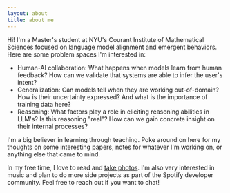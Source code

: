 ```yaml
---
layout: about
title: about me
---
```


Hi! I'm a Master's student at NYU's Courant Institute of Mathematical Sciences focused on language model alignment and emergent behaviors. Here are some problem spaces I'm interested in:

* Human-AI collaboration: What happens when models learn from human feedback? How can we validate that systems are able to infer the user's intent?
* Generalization: Can models tell when they are working out-of-domain? How is their uncertainty expressed? And what is the importance of training data here?
* Reasoning: What factors play a role in eliciting reasoning abilities in LLM's? Is this reasoning "real"? How can we gain concrete insight on their internal processes?
  
I'm a big believer in learning through teaching. Poke around on here for my thoughts on some interesting papers, notes for whatever I'm working on, or anything else that came to mind.

In my free time, I love to read and [take photos](https://www.keat.one). I'm also very interested in music and plan to do more side projects as part of the Spotify developer community. Feel free to reach out if you want to chat!
